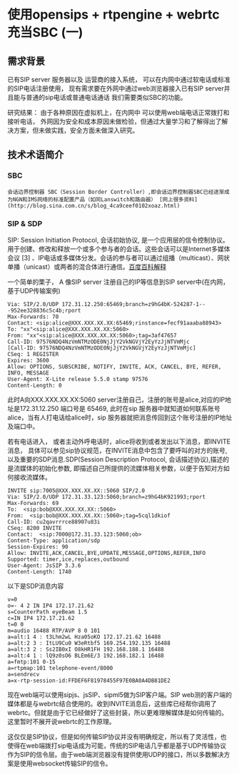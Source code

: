 # 使用opensips + rtpengine + webrtc 充当SBC (一)

## 需求背景
已有SIP server 服务器以及 运营商的接入系统， 可以在内网中通过软电话或标准的SIP电话注册使用， 现有需求要在外网中通过web浏览器接入已有SIP server并且能与普通的sip电话或普通电话通话 我们需要类似SBC的功能。

研究结果： 由于各种原因在虚拟机上，在内网中 可以使用web端电话正常拨打和接听电话， 外网因为安全和成本原因未做检验，但通过大量学习和了解得出了解决方案，但未做实践，安全方面未做深入研究。

## 技术术语简介

### SBC 
    会话边界控制器 SBC（Session Border Controller）,即会话边界控制器SBC已经逐渐成为NGN和IMS网络的标准配置产品（如同Lanswitch和路由器） [网上很多资料](http://blog.sina.com.cn/s/blog_4ca9ceef0102xoaz.html)
### SIP & SDP

SIP: Session Initiation Protocol, 会话初始协议, 是一个应用层的信令控制协议。用于创建、修改和释放一个或多个参与者的会话。这些会话可以是Internet多媒体会议 [3]  、IP电话或多媒体分发。会话的参与者可以通过组播（multicast）、网状单播（unicast）或两者的混合体进行通信。[百度百科解释](https://baike.baidu.com/item/SIP/33921?fromtitle=SIP%E5%8D%8F%E8%AE%AE&fromid=1179615)

一个简单的栗子， A 像SIP server 注册自己的IP等信息到SIP server中(在内网，基于UDP传输案例)

```
Via: SIP/2.0/UDP 172.31.12.250:65469;branch=z9hG4bK-524287-1---952ee328836c5c4b;rport
Max-Forwards: 70
Contact: <sip:alice@XXX.XXX.XX.XX:65469;rinstance=fecf91aaaba88943>
To: "xx"<sip:alice@XXX.XXX.XX.XX:5060>
From: "xx"<sip:alice@XXX.XXX.XX.XX:5060>;tag=3af47657
Call-ID: 97576NDQ4NzVmNTMzODE0NjJjY2VkNGVjY2EyYzJjNTVmMjc
[Call-ID: 97576NDQ4NzVmNTMzODE0NjJjY2VkNGVjY2EyYzJjNTVmMjc]
CSeq: 1 REGISTER
Expires: 3600
Allow: OPTIONS, SUBSCRIBE, NOTIFY, INVITE, ACK, CANCEL, BYE, REFER, INFO, MESSAGE
User-Agent: X-Lite release 5.5.0 stamp 97576
Content-Length: 0
```
此时A向XXX.XXX.XX.XX:5060 server注册自己，注册的账号是alice,对应的IP地址是172.31.12.250 端口号是 65469, 此时在sip 服务器中就知道如何联系账号alice，当有人打电话给alice时，sip 服务器就把消息传回到这个账号注册的IP地址及端口中。


若有电话进入， 或者主动外呼电话时，alice将收到或者发出以下消息，即INVITE消息， 具体可以参见sip协议规范，在INVITE消息中包含了要呼叫的对方的账号,以及重要的SDP消息.SDP(Session Description Protocol, 会话描述协议),描述的是流媒体的初始化参数, 即描述自己所提供的流媒体相关参数，以便于告知对方如何接收流媒体。

```
INVITE sip:7005@XXX.XXX.XX.XX::5060 SIP/2.0
Via: SIP/2.0/UDP 172.31.33.123:5060;branch=z9hG4bK921993;rport
Max-Forwards: 69
To:  <sip:bob@XXX.XXX.XX.XX::5060>
From:  <sip:bob@XXX.XXX.XX.XX::5060>;tag=5cql1dkiof
Call-ID: cu2qavrrrce88907u83i
CSeq: 8200 INVITE
Contact:  <sip:7000@172.31.33.123:5060;ob>
Content-Type: application/sdp
Session-Expires: 90
Allow: INVITE,ACK,CANCEL,BYE,UPDATE,MESSAGE,OPTIONS,REFER,INFO
Supported: timer,ice,replaces,outbound
User-Agent: JsSIP 3.3.6
Content-Length: 1740
```

以下是SDP消息内容

```
v=0
o=- 4 2 IN IP4 172.17.21.62
s=CounterPath eyeBeam 1.5
c=IN IP4 172.17.21.62
t=0 0
m=audio 16488 RTP/AVP 8 0 101
a=alt:1 4 : t3Lhm2wL Hza05oKO 172.17.21.62 16488
a=alt:2 3 : ItLU9Cu0 W3eRtbf5 169.254.192.135 16488
a=alt:3 2 : Ss2IB0xI O8kHR1FH 192.168.188.1 16488
a=alt:4 1 : lQ9z0sO6 BLEm6E/3 192.168.182.1 16488
a=fmtp:101 0-15
a=rtpmap:101 telephone-event/8000
a=sendrecv
a=x-rtp-session-id:FFDEF6F81978455F97E0BA0A4DB81DE2
```
现在web端可以使用sipjs、jsSIP、sipml5做为SIP客户端。SIP web测的客户端的媒体都是与webrtc结合使用的。收到INVITE消息后，这些库已经帮你调用了webrtc。但就是由于它已经做好了这些封装，所以更难理解媒体是如何传输的。这里暂时不展开说webrtc的工作原理。

这仅仅是SIP协议，但是如何传输SIP协议并没有明确规定，所以有了灵活性，也使得在web端拨打sip电话成为可能，传统的SIP电话几乎都是基于UDP传输协议作为SIP的信令层。由于web端浏览器没有提供使用UDP的接口，所以多数解决方案是使用websocket传输SIP的信令。